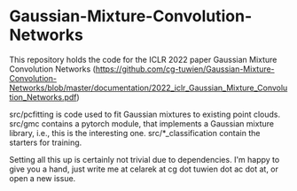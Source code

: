 # Gaussian-Mixture-Convolution-Networks
This repository holds the code for the ICLR 2022 paper Gaussian Mixture Convolution Networks (https://github.com/cg-tuwien/Gaussian-Mixture-Convolution-Networks/blob/master/documentation/2022_iclr_Gaussian_Mixture_Convolution_Networks.pdf)

src/pcfitting is code used to fit Gaussian mixtures to existing point clouds.
src/gmc contains a pytorch module, that implements a Gaussian mixture library, i.e., this is the interesting one.
src/\*_classification contain the starters for training.

Setting all this up is certainly not trivial due to dependencies. I'm happy to give you a hand, just write me at celarek at cg dot tuwien dot ac dot at, or open a new issue.
